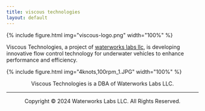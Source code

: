 ```yaml
---
title: viscous technologies
layout: default
---
```


{% include figure.html img="viscous-logo.png" width="100%" %}

Viscous Technologies, a project of [waterworks labs llc](https://waterworkslabs.com), is developing innovative flow control technology for underwater vehicles to enhance performance and efficiency.

{% include figure.html img="4knots,100rpm_1.JPG" width="100%" %}
<p style="text-align: center;">Viscous Technologies is a DBA of Waterworks Labs LLC.</p>

---------
<p style="text-align: center;">Copyright © 2024 Waterworks Labs LLC. All Rights Reserved.</p>
<!--- 
{% include figure.html img="primary-logo.jpg" width="20%" %}

{% include figure.html img="4knots,100rpm_1.JPG" width="100%" %}
-->
